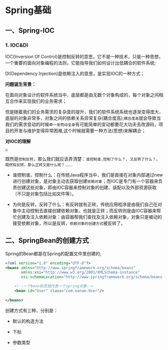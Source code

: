 # Spring基础

## 一、Spring-IOC

### 1.  IOC&DI

IOC(Inversion Of Control)是控制反转的意思，它不是一种技术，只是一种思想，一个重要的面向对象编程的法则，它能指导我们如何设计出低耦合的软件系统;

DI(Dependency Injection)是依赖注入的意思，是实现IOC的一种方式；

**问题诞生背景：**

在面向对象设计的软件系统当中，底层都是由无数个对象构成的，每个对象之间相互合作来实现我们的业务需求；

但是随着我们的业务需求的复杂度的提升，我们的软件系统系统也逐渐变得庞大，底层的对象非常多，对象之间的依赖关系异常复杂(耦合度高);`耦合度高`就会导致当我们的需求变动的时候`牵一发而动全身`有可能简单的变动都要花大功夫去改源码，项目的开发与维护变得异常困难,这个时候就需要一种方法(思想)来解耦合；



**对IOC的理解**

<img src="https://img-blog.csdnimg.cn/20200420115748990.png?x-oss-process=image/watermark,type_ZmFuZ3poZW5naGVpdGk,shadow_10,text_aHR0cHM6Ly9ibG9nLmNzZG4ubmV0L3hpYW9mZW5nMTAzMzAxMTE=,size_16,color_FFFFFF,t_70" style="zoom:50%;" />

既然是`控制反转`，那么我们就应该弄清楚：`谁控制谁,控制了什么？`、`又反转了什么？`、`既然有反转，那么正转又是什么呢？`……

- 谁控制谁，控制什么：在传统Java程序当中，我们是直接在对象内部通过new进行创建对象，是对象主动去获取创建`依赖对象`；而IOC是专门有一个容器来负责创建这些对象，即由IOC容器来控制对象的创建、装配以及外部资源获取（不只是对象包括比如文件等）。

- 为何是反转，反转了什么：有反转就有正转，传统应用程序是由我们自己在对象中主动控制去直接创建依赖对象，也就是正转；而反转则是由IOC容器来帮忙创建及注入依赖对象：由容器帮我们查找及注入依赖对象，对象只是被动的接受依赖对象，所以是反转，`依赖对象的创建方式`被反转了。
  



## 二、SpringBean的创建方式

Spring的Bean都是在Spring的配置文件里创建的;

```xml
<?xml version="1.0" encoding="UTF-8"?>
<beans xmlns="http://www.springframework.org/schema/beans"
       xmlns:xsi="http://www.w3.org/2001/XMLSchema-instance"
       xsi:schemaLocation="http://www.springframework.org/schema/beans http://www.springframework.org/schema/beans/spring-beans.xsd">

    <!--一个bean标签就代表一个spring对象-->
    <bean id="User" class="com.nanum.User"/>
    
</beans>
```



创建方式有三种，分别是：

- 默认的构造方法

- 下标

- 参数类型